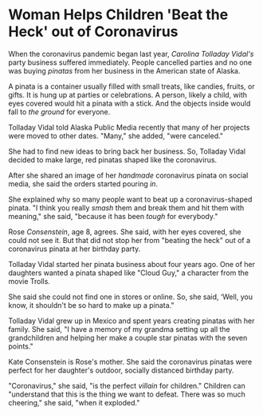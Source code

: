 # Woman Helps Children 'Beat the Heck' out of Coronavirus

When the coronavirus pandemic began last year, _Carolina Tolladay Vidal's_ party business suffered immediately. People cancelled parties and no one was buying _pinatas_ from her business in the American state of Alaska.

A pinata is a container usually filled with small treats, like candies, fruits, or gifts. It is hung up at parties or celebrations. A person, likely a child, with eyes covered would hit a pinata with a stick. And the objects inside would fall to _the ground_ for everyone.

Tolladay Vidal told Alaska Public Media recently that many of her projects were moved to other dates. "Many," she added, "were canceled."

She had to find new ideas to bring back her business. So, Tolladay Vidal decided to make large, red pinatas shaped like the coronavirus.

After she shared an image of her _handmade_ coronavirus pinata on social media, she said the orders started pouring _in_.

She explained why so many people want to beat up a coronavirus-shaped pinata. "I think you really _smash_ them and break them and hit them with meaning," she said, "because it has been _tough_ for everybody."

Rose _Consenstein_, age 8, agrees. She said, with her eyes covered, she could not see it. But that did not stop her from "beating the heck" out of a coronavirus pinata at her birthday party.

Tolladay Vidal started her pinata business about four years ago. One of her daughters wanted a pinata shaped like "Cloud Guy," a character from the movie Trolls.

She said she could not find one in stores or online. So, she said, ‘Well, you know, it shouldn't be so hard to make up a pinata."

Tolladay Vidal grew up in Mexico and spent years creating pinatas with her family. She said, "I have a memory of my grandma setting up all the grandchildren and helping her make a couple star pinatas with the seven points."

Kate Consenstein is Rose's mother. She said the coronavirus pinatas were perfect for her daughter's outdoor, socially distanced birthday party.

"Coronavirus," she said, "is the perfect _villain_ for children." Children can "understand that this is the thing we want to defeat. There was so much cheering," she said, "when it exploded."
